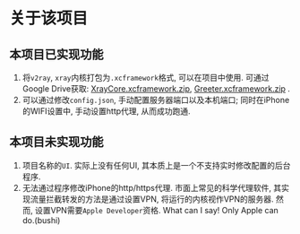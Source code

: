 # 关于该项目
## 本项目已实现功能
1. 将`v2ray`, `xray`内核打包为`.xcframework`格式, 可以在项目中使用. 可通过Google Drive获取: [XrayCore.xcframework.zip](https://drive.google.com/file/d/1kgZplp4jIeJ1PMiBDNtXLGQvYIdeqWO_/view?usp=drive_link), [Greeter.xcframework.zip](https://drive.google.com/file/d/1rwGcpl44FmbjKB7sG-sZKfJz1rVYU8XE/view?usp=drive_link) .
2. 可以通过修改`config.json`, 手动配置服务器端口以及本机端口; 同时在iPhone的WIFI设置中, 手动设置http代理, 从而成功跑通.
## 本项目未实现功能
1. 项目名称的`UI`. 实际上没有任何UI, 其本质上是一个不支持实时修改配置的后台程序.
2. 无法通过程序修改iPhone的http/https代理. 市面上常见的科学代理软件, 其实现流量拦截转发的方法是通过设置VPN, 将运行的内核视作VPN的服务器. 然而, 设置VPN需要`Apple Developer`资格. What can I say! Only Apple can do.(bushi)
